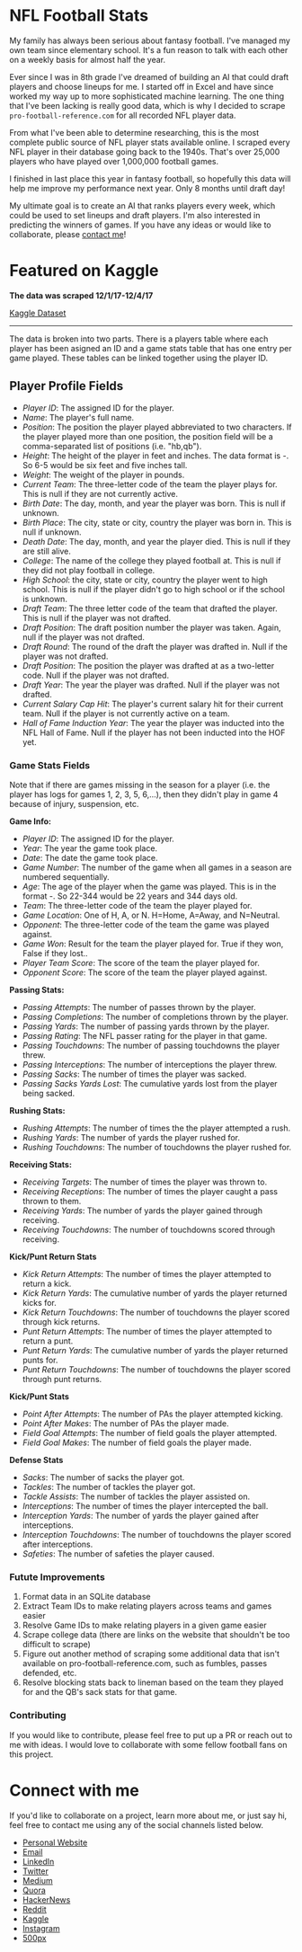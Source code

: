 # NFL Football Stats
My family has always been serious about fantasy football. I've managed my own team since elementary school. It's a fun reason to talk with each other on a weekly basis for almost half the year. 

Ever since I was in 8th grade I've dreamed of building an AI that could draft players and choose lineups for me. I started off in Excel and have since worked my way up to more sophisticated machine learning. The one thing that I've been lacking is really good data, which is why I decided to scrape `pro-football-reference.com` for all recorded NFL player data. 

From what I've been able to determine researching, this is the most complete public source of NFL player stats available online. I scraped every NFL player in their database going back to the 1940s. That's over 25,000 players who have played over 1,000,000 football games. 

I finished in last place this year in fantasy football, so hopefully this data will help me improve my performance next year. Only 8 months until draft day! 

My ultimate goal is to create an AI that ranks players every week, which could be used to set lineups and draft players. I'm also interested in predicting the winners of games. If you have any ideas or would like to collaborate, please [contact me](mailto:me@zackthoutt.com)!

# Featured on Kaggle

**The data was scraped 12/1/17-12/4/17**

[Kaggle Dataset](https://www.kaggle.com/zynicide/nfl-football-player-stats)

---

The data is broken into two parts. There is a players table where each player has been asigned an ID and a game stats table that has one entry per game played. These tables can be linked together using the player ID.

## Player Profile Fields

- *Player ID*: The assigned ID for the player.
- *Name*: The player's full name.
- *Position*: The position the player played abbreviated to two characters. If the player played more than one position, the position field will be a comma-separated list of positions (i.e. "hb,qb").
- *Height*: The height of the player in feet and inches. The data format is <feet>-<inches>. So 6-5 would be six feet and five inches tall.
- *Weight*: The weight of the player in pounds.
- *Current Team*: The three-letter code of the team the player plays for. This is null if they are not currently active.
- *Birth Date*: The day, month, and year the player was born. This is null if unknown.
- *Birth Place*: The city, state or city, country the player was born in. This is null if unknown.
- *Death Date*: The day, month, and year the player died. This is null if they are still alive.
- *College*: The name of the college they played football at. This is null if they did not play football in college.
- *High School*: the city, state or city, country the player went to high school. This is null if the player didn't go to high school or if the school is unknown.
- *Draft Team*: The three letter code of the team that drafted the player. This is null if the player was not drafted. 
- *Draft Position*: The draft position number the player was taken. Again, null if the player was not drafted.
- *Draft Round*: The round of the draft the player was drafted in. Null if the player was not drafted.
- *Draft Position*: The position the player was drafted at as a two-letter code. Null if the player was not drafted.
- *Draft Year*: The year the player was drafted. Null if the player was not drafted.
- *Current Salary Cap Hit*: The player's current salary hit for their current team. Null if the player is not currently active on a team.
- *Hall of Fame Induction Year*: The year the player was inducted into the NFL Hall of Fame. Null if the player has not been inducted into the HOF yet.

### Game Stats Fields

Note that if there are games missing in the season for a player (i.e. the player has logs for games 1, 2, 3, 5, 6,...), then they didn't play in game 4 because of injury, suspension, etc. 

**Game Info:**

- *Player ID*: The assigned ID for the player.
- *Year*: The year the game took place.
- *Date*: The date the game took place.
- *Game Number*: The number of the game when all games in a season are numbered sequentially. 
- *Age*: The age of the player when the game was played. This is in the format <years>-<days>. So 22-344 would be 22 years and 344 days old. 
- *Team*: The three-letter code of the team the player played for.
- *Game Location*: One of H, A, or N. H=Home, A=Away, and N=Neutral.
- *Opponent*: The three-letter code of the team the game was played against.
- *Game Won*: Result for the team the player played for. True if they won,
  False if they lost..
- *Player Team Score*: The score of the team the player played for.
- *Opponent Score*: The score of the team the player played against.

**Passing Stats:**

- *Passing Attempts*: The number of passes thrown by the player.
- *Passing Completions*: The number of completions thrown by the player.
- *Passing Yards*: The number of passing yards thrown by the player.
- *Passing Rating*: The NFL passer rating for the player in that game.
- *Passing Touchdowns*: The number of passing touchdowns the player threw.
- *Passing Interceptions*: The number of interceptions the player threw.
- *Passing Sacks*: The number of times the player was sacked.
- *Passing Sacks Yards Lost*: The cumulative yards lost from the player being sacked.

**Rushing Stats:**

- *Rushing Attempts*: The number of times the the player attempted a rush.
- *Rushing Yards*: The number of yards the player rushed for.
- *Rushing Touchdowns*: The number of touchdowns the player rushed for.

**Receiving Stats:**

- *Receiving Targets*: The number of times the player was thrown to.
- *Receiving Receptions*: The number of times the player caught a pass thrown to them.
- *Receiving Yards*: The number of yards the player gained through receiving.
- *Receiving Touchdowns*: The number of touchdowns scored through receiving.

**Kick/Punt Return Stats**

- *Kick Return Attempts*: The number of times the player attempted to return a kick.
- *Kick Return Yards*: The cumulative number of yards the player returned kicks for.
- *Kick Return Touchdowns*: The number of touchdowns the player scored through kick returns.
- *Punt Return Attempts*: The number of times the player attempted to return a punt.
- *Punt Return Yards*: The cumulative number of yards the player returned punts for.
- *Punt Return Touchdowns*: The number of touchdowns the player scored through punt returns.

**Kick/Punt Stats**

- *Point After Attempts*: The number of PAs the player attempted kicking.
- *Point After Makes*: The number of PAs the player made.
- *Field Goal Attempts*: The number of field goals the player attempted.
- *Field Goal Makes*: The number of field goals the player made.

**Defense Stats**

- *Sacks*: The number of sacks the player got.
- *Tackles*: The number of tackles the player got.
- *Tackle Assists*: The number of tackles the player assisted on.
- *Interceptions*: The number of times the player intercepted the ball.
- *Interception Yards*: The number of yards the player gained after interceptions.
- *Interception Touchdowns*: The number of touchdowns the player scored after interceptions.
- *Safeties*: The number of safeties the player caused.

### Futute Improvements

1. Format data in an SQLite database
2. Extract Team IDs to make relating players across teams and games easier
3. Resolve Game IDs to make relating players in a given game easier
4. Scrape college data (there are links on the website that shouldn't be too difficult to scrape)
5. Figure out another method of scraping some additional data that isn't available on pro-football-reference.com, such as fumbles, passes defended, etc.
6. Resolve blocking stats back to lineman based on the team they played for and the QB's sack stats for that game.

### Contributing

If you would like to contribute, please feel free to put up a PR or reach out to me with ideas. I would love to collaborate with some fellow football fans on this project. 

# Connect with me

If you'd like to collaborate on a project, learn more about me, or just say hi, feel free to contact me using any of the social channels listed below.

- [Personal Website](https://zackthoutt.com)
- [Email](mailto:zackarey.thoutt@colorado.edu)
- [LinkedIn](https://www.linkedin.com/in/zack-thoutt-57275655/)
- [Twitter](https://twitter.com/zthoutt)
- [Medium](https://medium.com/@zthoutt)
- [Quora](https://www.quora.com/profile/Zack-Thoutt)
- [HackerNews](https://news.ycombinator.com/submitted?id=zthoutt)
- [Reddit](https://www.reddit.com/user/zthoutt/)
- [Kaggle](https://www.kaggle.com/zynicide)
- [Instagram](https://www.instagram.com/zthoutt/)
- [500px](https://500px.com/zthoutt)

